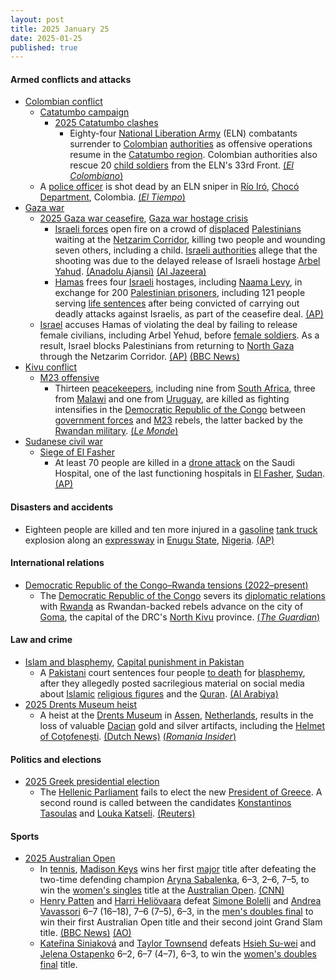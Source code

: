 ```yaml
---
layout: post
title: 2025 January 25
date: 2025-01-25
published: true
---
```



#### Armed conflicts and attacks

* [Colombian conflict](https://en.wikipedia.org/wiki/Colombian_conflict "Colombian conflict")
  * [Catatumbo campaign](https://en.wikipedia.org/wiki/Catatumbo_campaign "Catatumbo campaign")
    * [2025 Catatumbo clashes](https://en.wikipedia.org/wiki/2025_Catatumbo_clashes "2025 Catatumbo clashes")
      * Eighty-four [National Liberation Army](https://en.wikipedia.org/wiki/National_Liberation_Army_%28Colombia%29 "National Liberation Army (Colombia)") (ELN) combatants surrender to [Colombian](https://en.wikipedia.org/wiki/Colombia "Colombia") [authorities](https://en.wikipedia.org/wiki/Military_Forces_of_Colombia "Military Forces of Colombia") as offensive operations resume in the [Catatumbo region](https://en.wikipedia.org/wiki/Catatumbo_region "Catatumbo region"). Colombian authorities also rescue 20 [child soldiers](https://en.wikipedia.org/wiki/Child_soldiers "Child soldiers") from the ELN's 33rd Front. [(*El Colombiano*)](https://www.elcolombiano.com/colombia/primeros-resultados-operaciones-militares-en-el-catatumbo-GE26447188)
  * A [police officer](https://en.wikipedia.org/wiki/National_Police_of_Colombia "National Police of Colombia") is shot dead by an ELN sniper in [Río Iró](https://en.wikipedia.org/wiki/R%C3%ADo_Ir%C3%B3 "Río Iró"), [Chocó Department](https://en.wikipedia.org/wiki/Choc%C3%B3_Department "Chocó Department"), Colombia. [(*El Tiempo*)](https://www.eltiempo.com/colombia/otras-ciudades/choco-muere-patrullero-de-la-policia-que-resulto-herido-durante-ataque-armado-del-eln-en-rio-iro-3420870)
* [Gaza war](https://en.wikipedia.org/wiki/Gaza_war "Gaza war")
  * [2025 Gaza war ceasefire](https://en.wikipedia.org/wiki/2025_Gaza_war_ceasefire "2025 Gaza war ceasefire"), [Gaza war hostage crisis](https://en.wikipedia.org/wiki/Gaza_war_hostage_crisis "Gaza war hostage crisis")
    * [Israeli forces](https://en.wikipedia.org/wiki/Israeli_Defense_Forces "Israeli Defense Forces") open fire on a crowd of [displaced](https://en.wikipedia.org/wiki/Forced_displacement "Forced displacement") [Palestinians](https://en.wikipedia.org/wiki/Palestinians "Palestinians") waiting at the [Netzarim Corridor](https://en.wikipedia.org/wiki/Netzarim_Corridor "Netzarim Corridor"), killing two people and wounding seven others, including a child. [Israeli authorities](https://en.wikipedia.org/wiki/Government_of_Israel "Government of Israel") allege that the shooting was due to the delayed release of Israeli hostage [Arbel Yahud](https://en.wikipedia.org/wiki/2025_Israel%E2%80%93Hamas_ceasefire#By_Hamas "2025 Israel–Hamas ceasefire"). [(Anadolu Ajansi)](https://www.aa.com.tr/en/middle-east/2-killed-7-injured-by-israeli-army-fire-in-gaza-in-violation-of-ceasefire/3462678) [(Al Jazeera)](https://www.aljazeera.com/program/newsfeed/2025/1/25/israeli-forces-fire-on-crowds-near-gazas-netzarim-corridor)
    * [Hamas](https://en.wikipedia.org/wiki/Hamas "Hamas") frees four [Israeli](https://en.wikipedia.org/wiki/Israelis "Israelis") hostages, including [Naama Levy](https://en.wikipedia.org/wiki/Kidnapping_of_Naama_Levy "Kidnapping of Naama Levy"), in exchange for 200 [Palestinian prisoners](https://en.wikipedia.org/wiki/Palestinian_prisoners_in_Israel "Palestinian prisoners in Israel"), including 121 people serving [life sentences](https://en.wikipedia.org/wiki/Life_sentence "Life sentence") after being convicted of carrying out deadly attacks against Israelis, as part of the ceasefire deal. [(AP)](https://apnews.com/article/israel-palestinians-hamas-war-news-ceasefire-hostages-01-25-2025-150674e17bd8b22f2c2c3aa4991cf061)
  * [Israel](https://en.wikipedia.org/wiki/Israel "Israel") accuses Hamas of violating the deal by failing to release female civilians, including Arbel Yehud, before [female soldiers](https://en.wikipedia.org/wiki/Women_in_the_Israel_Defense_Forces "Women in the Israel Defense Forces"). As a result, Israel blocks Palestinians from returning to [North Gaza](https://en.wikipedia.org/wiki/North_Gaza_Governorate "North Gaza Governorate") through the Netzarim Corridor. [(AP)](https://apnews.com/article/israel-palestinians-hamas-war-news-ceasefire-hostages-01-26-2025-d0f9d113ceec2dababe462967ee8d398) [(BBC News)](https://www.bbc.com/news/articles/c9qjy4lzqn3o)
* [Kivu conflict](https://en.wikipedia.org/wiki/Kivu_conflict "Kivu conflict")
  * [M23 offensive](https://en.wikipedia.org/wiki/M23_offensive_%282022%E2%80%93present%29 "M23 offensive (2022–present)")
    * Thirteen [peacekeepers](https://en.wikipedia.org/wiki/Peacekeeping "Peacekeeping"), including nine from [South Africa](https://en.wikipedia.org/wiki/South_Africa "South Africa"), three from [Malawi](https://en.wikipedia.org/wiki/Malawi "Malawi") and one from [Uruguay](https://en.wikipedia.org/wiki/Uruguay "Uruguay"), are killed as fighting intensifies in the [Democratic Republic of the Congo](https://en.wikipedia.org/wiki/Democratic_Republic_of_the_Congo "Democratic Republic of the Congo") between [government forces](https://en.wikipedia.org/wiki/Armed_Forces_of_the_Democratic_Republic_of_the_Congo "Armed Forces of the Democratic Republic of the Congo") and [M23](https://en.wikipedia.org/wiki/March_23_Movement "March 23 Movement") rebels, the latter backed by the [Rwandan military](https://en.wikipedia.org/wiki/Rwanda_Defence_Force "Rwanda Defence Force"). [(*Le Monde*)](https://www.lemonde.fr/en/le-monde-africa/article/2025/01/25/13-peacekeepers-killed-as-fighting-rages-in-eastern-drc_6737423_124.html)
* [Sudanese civil war](https://en.wikipedia.org/wiki/Sudanese_civil_war_%282023%E2%80%93present%29 "Sudanese civil war (2023–present)")
  * [Siege of El Fasher](https://en.wikipedia.org/wiki/Siege_of_El_Fasher "Siege of El Fasher")
    * At least 70 people are killed in a [drone attack](https://en.wikipedia.org/wiki/Drone_warfare "Drone warfare") on the Saudi Hospital, one of the last functioning hospitals in [El Fasher](https://en.wikipedia.org/wiki/El_Fasher "El Fasher"), [Sudan](https://en.wikipedia.org/wiki/Sudan "Sudan"). [(AP)](https://apnews.com/article/sudan-war-hospital-attack-fasher-53f41de57ca442ed5dd3a8a1312f4052)

#### Disasters and accidents

* Eighteen people are killed and ten more injured in a [gasoline](https://en.wikipedia.org/wiki/Gasoline "Gasoline") [tank truck](https://en.wikipedia.org/wiki/Tank_truck "Tank truck") explosion along an [expressway](https://en.wikipedia.org/wiki/Controlled-access_highway "Controlled-access highway") in [Enugu State](https://en.wikipedia.org/wiki/Enugu_State "Enugu State"), [Nigeria](https://en.wikipedia.org/wiki/Nigeria "Nigeria"). [(AP)](https://apnews.com/article/nigeria-tanker-explosion-gasoline-f2b546036ef8a0b4b1360333aed972f3)

#### International relations

* [Democratic Republic of the Congo–Rwanda tensions (2022–present)](https://en.wikipedia.org/wiki/Democratic_Republic_of_the_Congo%E2%80%93Rwanda_tensions_%282022%E2%80%93present%29 "Democratic Republic of the Congo–Rwanda tensions (2022–present)")
  * The [Democratic Republic of the Congo](https://en.wikipedia.org/wiki/Democratic_Republic_of_the_Congo "Democratic Republic of the Congo") severs its [diplomatic relations](https://en.wikipedia.org/wiki/Diplomatic_relations "Diplomatic relations") with [Rwanda](https://en.wikipedia.org/wiki/Rwanda "Rwanda") as Rwandan-backed rebels advance on the city of [Goma](https://en.wikipedia.org/wiki/Goma "Goma"), the capital of the DRC's [North Kivu](https://en.wikipedia.org/wiki/North_Kivu "North Kivu") province. [(*The Guardian*)](https://www.theguardian.com/global-development/2025/jan/25/rwandan-army-ready-to-invade-drc-and-help-rebels-seize-city)

#### Law and crime

* [Islam and blasphemy](https://en.wikipedia.org/wiki/Islam_and_blasphemy "Islam and blasphemy"), [Capital punishment in Pakistan](https://en.wikipedia.org/wiki/Capital_punishment_in_Pakistan "Capital punishment in Pakistan")
  * A [Pakistani](https://en.wikipedia.org/wiki/Pakistan "Pakistan") court sentences four people [to death](https://en.wikipedia.org/wiki/Death_sentence "Death sentence") for [blasphemy](https://en.wikipedia.org/wiki/Blasphemy "Blasphemy"), after they allegedly posted sacrilegious material on social media about [Islamic](https://en.wikipedia.org/wiki/Islam "Islam") [religious figures](https://en.wikipedia.org/wiki/Islamic_religious_leaders "Islamic religious leaders") and the [Quran](https://en.wikipedia.org/wiki/Quran "Quran"). [(Al Arabiya)](https://english.alarabiya.net/News/world/2025/01/25/pakistan-court-sentences-4-people-to-death-for-blasphemy)
* [2025 Drents Museum heist](https://en.wikipedia.org/wiki/2025_Drents_Museum_heist "2025 Drents Museum heist")
  * A heist at the [Drents Museum](https://en.wikipedia.org/wiki/Drents_Museum "Drents Museum") in [Assen](https://en.wikipedia.org/wiki/Assen "Assen"), [Netherlands](https://en.wikipedia.org/wiki/Netherlands "Netherlands"), results in the loss of valuable [Dacian](https://en.wikipedia.org/wiki/Dacians "Dacians") gold and silver artifacts, including the [Helmet of Coțofenești](https://en.wikipedia.org/wiki/Helmet_of_Co%C8%9Bofene%C8%99ti "Helmet of Coțofenești"). [(Dutch News)](https://www.dutchnews.nl/2025/01/interpol-drafted-in-to-help-in-dacia-gold-heist-investigation/) [(*Romania Insider*)](https://www.romania-insider.com/romanian-dacian-treasure-robbery-dutch-museum-january-2025)

#### Politics and elections

* [2025 Greek presidential election](https://en.wikipedia.org/wiki/2025_Greek_presidential_election "2025 Greek presidential election")
  * The [Hellenic Parliament](https://en.wikipedia.org/wiki/Hellenic_Parliament "Hellenic Parliament") fails to elect the new [President of Greece](https://en.wikipedia.org/wiki/President_of_Greece "President of Greece"). A second round is called between the candidates [Konstantinos Tasoulas](https://en.wikipedia.org/wiki/Konstantinos_Tasoulas "Konstantinos Tasoulas") and [Louka Katseli](https://en.wikipedia.org/wiki/Louka_Katseli "Louka Katseli"). [(Reuters)](https://www.reuters.com/world/europe/greek-lawmakers-fail-elect-new-president-first-round-voting-2025-01-25/)

#### Sports

* [2025 Australian Open](https://en.wikipedia.org/wiki/2025_Australian_Open "2025 Australian Open")
  * In [tennis](https://en.wikipedia.org/wiki/Tennis "Tennis"), [Madison Keys](https://en.wikipedia.org/wiki/Madison_Keys "Madison Keys") wins her first [major](https://en.wikipedia.org/wiki/Grand_Slam_%28tennis%29 "Grand Slam (tennis)") title after defeating the two-time defending champion [Aryna Sabalenka](https://en.wikipedia.org/wiki/Aryna_Sabalenka "Aryna Sabalenka"), 6–3, 2–6, 7–5, to win the [women's singles](https://en.wikipedia.org/wiki/2025_Australian_Open_%E2%80%93_Women%27s_singles "2025 Australian Open – Women's singles") title at the [Australian Open](https://en.wikipedia.org/wiki/Australian_Open "Australian Open"). [(CNN)](https://edition.cnn.com/2025/01/25/sport/australian-open-womens-final-sabalenka-keys-spt-intl/index.html)
  * [Henry Patten](https://en.wikipedia.org/wiki/Henry_Patten "Henry Patten") and [Harri Heliövaara](https://en.wikipedia.org/wiki/Harri_Heli%C3%B6vaara "Harri Heliövaara") defeat [Simone Bolelli](https://en.wikipedia.org/wiki/Simone_Bolelli "Simone Bolelli") and [Andrea Vavassori](https://en.wikipedia.org/wiki/Andrea_Vavassori "Andrea Vavassori") 6–7 (16–18), 7–6 (7–5), 6–3, in the [men's doubles final](https://en.wikipedia.org/wiki/2025_Australian_Open_%E2%80%93_Men%27s_doubles "2025 Australian Open – Men's doubles") to win their first Australian Open title and their second joint Grand Slam title. [(BBC News)](https://www.bbc.com/sport/tennis/articles/c9vmdkzd9k2o) [(AO)](https://ausopen.com/articles/news/mens-doubles-heliovaarapatten-win-dramatic-decider)
  * [Kateřina Siniaková](https://en.wikipedia.org/wiki/Kate%C5%99ina_Siniakov%C3%A1 "Kateřina Siniaková") and [Taylor Townsend](https://en.wikipedia.org/wiki/Taylor_Townsend "Taylor Townsend") defeats [Hsieh Su-wei](https://en.wikipedia.org/wiki/Hsieh_Su-wei "Hsieh Su-wei") and [Jeļena Ostapenko](https://en.wikipedia.org/wiki/Je%C4%BCena_Ostapenko "Jeļena Ostapenko") 6–2, 6–7 (4–7), 6–3, to win the [women's doubles final](https://en.wikipedia.org/wiki/2025_Australian_Open_%E2%80%93_Women%27s_doubles "2025 Australian Open – Women's doubles") title.

